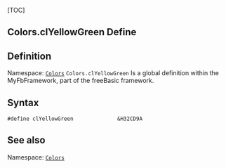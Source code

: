 [TOC]
## Colors.clYellowGreen Define

## Definition
Namespace: [`Colors`](Colors.md)
`Colors.clYellowGreen` Is a global definition within the MyFbFramework, part of the freeBasic framework.
## Syntax

```freeBasic
#define clYellowGreen              &H32CD9A
```

## See also
Namespace: [`Colors`](Colors.md)
